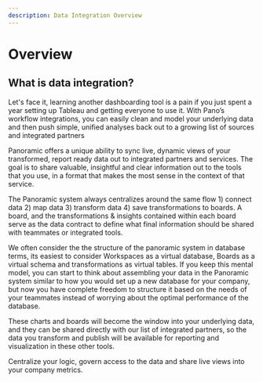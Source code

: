 ```yaml
---
description: Data Integration Overview
---
```


# Overview

## What is data integration?

Let's face it, learning another dashboarding tool is a pain if you just spent a year setting up Tableau and getting everyone to use it. With Pano’s workflow integrations, you can easily clean and model your underlying data and then push simple, unified analyses back out to a growing list of sources and integrated partners

Panoramic offers a unique ability to sync live, dynamic views of your transformed, report ready data out to integrated partners and services. The goal is to share valuable, insightful and clear information out to the tools that you use, in a format that makes the most sense in the context of that service. 

The Panoramic system always centralizes around the same flow 1\) connect data 2\) map data 3\) transform data 4\) save transformations to boards. A board, and the transformations & insights contained within each board serve as the data contract to define what final information should be shared with teammates or integrated tools. 

We often consider the the structure of the panoramic system in database terms, its easiest to consider Workspaces as a virtual database, Boards as a virtual schema and transformations as virtual tables. If you keep this mental model, you can start to think about assembling your data in the Panoramic system similar to how you would set up a new database for your company, but now you have complete freedom to structure it based on the needs of your teammates instead of worrying about the optimal performance of the database. 

These charts and boards will become the window into your underlying data, and they can be shared directly with our list of integrated partners, so the data you transform and publish will be available for reporting and visualization in these other tools. 

Centralize your logic, govern access to the data and share live views into your company metrics.

